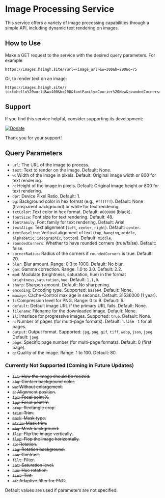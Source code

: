 # Image Processing Service

This service offers a variety of image processing capabilities through a simple API, including dynamic text rendering on images.

## How to Use

Make a GET request to the service with the desired query parameters. For example:

```
https://images.hsingh.site/?url=<image_url>&w=300&h=200&q=75
```

Or, to render text on an image:

```
https://images.hsingh.site/?text=hello%20world&w=400&h=200&fontFamily=Courier%20New&roundedCorners=true&txtColor=red&fontSize=42
```

## Support

If you find this service helpful, consider supporting its development:

[![Donate](https://www.paypalobjects.com/en_US/i/btn/btn_donateCC_LG.gif)](https://paypal.me/hsiingh)

Thank you for your support!

## Query Parameters

- `url`: The URL of the image to process.
- `text`: Text to render on the image. Default: None.
- `w`: Width of the image in pixels. Default: Original image width or 800 for text rendering.
- `h`: Height of the image in pixels. Default: Original image height or 800 for text rendering.
- `dpr`: Device Pixel Ratio. Default: 1.
- `bg`: Background color in hex format (e.g., `#ffffff`). Default: None (transparent background) or white for text rendering.
- `txtColor`: Text color in hex format. Default: `#000000` (black).
- `fontSize`: Font size for text rendering. Default: 48.
- `fontFamily`: Font family for text rendering. Default: Arial.
- `textAlign`: Text alignment (`left`, `center`, `right`). Default: `center`.
- `textBaseline`: Vertical alignment of text (`top`, `hanging`, `middle`, `alphabetic`, `ideographic`, `bottom`). Default: `middle`.
- `roundedCorners`: Whether to have rounded corners (true/false). Default: false.
- `cornerRadius`: Radius of the corners if `roundedCorners` is true. Default: 20.
- `blur`: Blur amount. Range: 0.3 to 1000. Default: No blur.
- `gam`: Gamma correction. Range: 1.0 to 3.0. Default: 2.2.
- `mod`: Modulate (brightness, saturation, hue) in the format `brightness,saturation,hue`. Default: `1,1,0`.
- `sharp`: Sharpen amount. Default: No sharpening.
- `encoding`: Encoding type. Supported: `base64`. Default: None.
- `maxage`: Cache-Control max age in seconds. Default: 31536000 (1 year).
- `l`: Compression level for PNG. Range: 0 to 9. Default: 6.
- `default`: Default image URL if the primary URL fails. Default: None.
- `filename`: Filename for the downloaded image. Default: None.
- `il`: Interlace for progressive images. Supported: `true`. Default: None.
- `n`: Number of pages (for multi-page formats). Default: 1. Use `-1` for all pages.
- `output`: Output format. Supported: `jpg`, `png`, `gif`, `tiff`, `webp`, `json`, `jpeg`. Default: `jpeg`.
- `page`: Specific page number (for multi-page formats). Default: 0 (first page).
- `q`: Quality of the image. Range: 1 to 100. Default: 80.

### Currently Not Supported (Coming in Future Updates)

- ~~`fit`: How the image should be resized.~~
- ~~`cbg`: Contain background color.~~
- ~~`we`: Without enlargement.~~
- ~~`a`: Alignment position.~~
- ~~`fpx`: Focal point X.~~
- ~~`fpy`: Focal point Y.~~
- ~~`crop`: Rectangle crop.~~
- ~~`trim`: Trim.~~
- ~~`mask`: Mask type.~~
- ~~`mtrim`: Mask trim.~~
- ~~`mbg`: Mask background.~~
- ~~`flip`: Flip the image vertically.~~
- ~~`flop`: Flop the image horizontally.~~
- ~~`ro`: Rotation.~~
- ~~`rbg`: Rotation background.~~
- ~~`con`: Contrast.~~
- ~~`filt`: Filter.~~
- ~~`sat`: Saturation level.~~
- ~~`hue`: Hue rotation.~~
- ~~`tint`: Tint.~~
- ~~`af`: Adaptive filter for PNG.~~

Default values are used if parameters are not specified.
